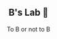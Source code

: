 <div align="center">
  <h2>B's Lab 🧸 </h2>
  <p>To B or not to B</p>
</div>

<!-- # Introduction

This is my personal lab where I experiment with different technologies and ideas. I will be documenting my journey here! Feel free to explore and learn with me. -->
